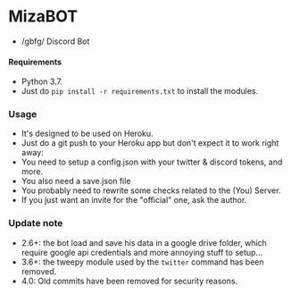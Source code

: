 # MizaBOT  
* /gbfg/ Discord Bot  
#### Requirements  
* Python 3.7.  
* Just do `pip install -r requirements.txt` to install the modules.  
### Usage  
* It's designed to be used on Heroku.  
* Just do a git push to your Heroku app but don't expect it to work right away:  
* You need to setup a config.json with your twitter & discord tokens, and more.  
* You also need a save.json file  
* You probably need to rewrite some checks related to the (You) Server.  
* If you just want an invite for the "official" one, ask the author.  
### Update note  
* 2.6+: the bot load and save his data in a google drive folder, which require google api credentials and more annoying stuff to setup...  
* 3.6+: the tweepy module used by the `twitter` command has been removed.  
* 4.0: Old commits have been removed for security reasons.  